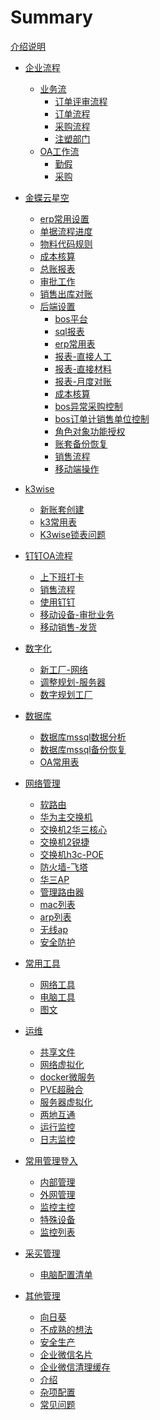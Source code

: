 <!--



```
cd /d D:\jack\云文档\
mdbook serve -n 0.0.0.0 -p 3000
```

mdbook build ./          #//发布一本书



npx wrangler pages publish book



--->

# Summary
[介绍说明](./readme.md)

- [企业流程]()
   - [业务流]( )
      - [订单评审流程](./erp/订单评审流程.md)
      - [订单流程](./erp/订单流程.md)	
      - [采购流程](./erp/采购流程.md)	
      - [注塑部门](./erp/factory/注塑部门.md)	
   - [OA工作流]( )
      - [勤假](./oa流程/勤假流程.md)	
      - [采购](./oa流程/采购流程.md)	

- [金蝶云星空]()
   - [erp常用设置](./金蝶云使用/常用管理设置.md)
   - [单据流程进度](./金蝶云使用/审批流程查询.md)
   - [物料代码规则](./金蝶云使用/物料代码规则.md)
   - [成本核算](./金蝶云使用/成本核算-蓝图.md)
   - [总账报表](./金蝶云使用/总账报表.md)
   - [审批工作](./金蝶云使用/审批业务.md) 
   - [销售出库对账](./金蝶云操作/销售出库对账.md)
   - [后端设置]()
     - [bos平台](./金蝶云操作/bos平台.md)
     - [sql报表](./金蝶云操作/sql报表.md)
     - [erp常用表](./金蝶云操作/kd常用表结构.md)
     - [报表-直接人工](./erp/直接人工.md)
     - [报表-直接材料](./erp/直接材料.md)
     - [报表-月度对账](./erp/月度对账.md)
     - [成本核算](./erp/成本核算月报表.md)
     - [bos异常采购控制](./金蝶云操作/bos异常采购控制.md)
     - [bos订单计销售单位控制](./金蝶云操作/bos订单计销售单位控制.md)
     - [角色对象功能授权](./金蝶云操作/角色对象数据访问颗粒控制.md)
     - [账套备份恢复](./金蝶云操作/备份恢复注册数据中心.md)
     - [销售流程](./金蝶云操作/销售工作流程.md)
     - [移动端操作](./金蝶云操作/移动端操作.md)
- [k3wise]()
   - [新账套创建](./k3wise/k3wise账套配置.md)
   - [k3常用表](./k3wise/k3wise表.md)
   - [K3wise锁表问题](./服务器/k3问题正在调用中间层层处理.md)

- [钉钉OA流程]()
   - [上下班打卡](./钉钉/上下班打卡.md)
   - [销售流程](./oa流程/销售流程.md)
   - [使用钉钉](./钉钉/使用钉钉.md)
   - [移动设备-审批业务](./钉钉/移动设备-审批业务.md)
   - [移动销售-发货](./钉钉/移动销售-发货.md)
- [数字化]()
   - [新工厂-网络](./新工厂/调整规划-网络.md)
   - [调整规划-服务器](./新工厂/调整规划-服务器.md)
   - [数字规划工厂](./新工厂/树枝工厂.md)
- [数据库]()
   - [数据库mssql数据分析](./服务器/ms数据库数据维护.md)
   - [数据库mssql备份恢复](./服务器/ms数据库维护.md)
   - [OA常用表](./服务器/补充数据.md)

- [网络管理]()
    - [软路由](网络/软路由.md)
    - [华为主交换机](./网络/管理主交换机.md)
    - [交换机2华三核心](./网络/交换机2华三核心.md)
    - [交换机2锐捷](./网络/交换机2锐捷.md)
    - [交换机h3c-POE](./网络/交换机2华三poe.md)
    - [防火墙-飞塔](./网络/防火墙-飞塔.md)
    - [华三AP](./网络/华三AP.md)
    - [管理路由器](./网络/管理路由器.md)
    - [mac列表](./网络/mac列表.md)
  - [arp列表](./网络/arp列表.md)
  - [无线ap](./无线ap.md)
  - [安全防护](./网络/安全防护.md)
- [常用工具]()
    - [网络工具](./网络工具.md)
    - [电脑工具](./电脑工具.md)
    - [图文](./其他管理/uml图支持.md)
- [运维]()
   - [共享文件](./服务器/共享文件.md)
   - [网络虚拟化](./服务器/网络虚拟化.md)
   - [docker微服务](./服务器/微服务.md)
   - [PVE超融合](./服务器/pve.md)
   - [服务器虚拟化](./服务器/虚拟化设备.md)
   - [两地互通](./服务器/外部访问内部.md)
   - [运行监控](./服务器/zabbix监控.md)
   - [日志监控](./服务器/syslog监控.md)
- [常用管理登入]()
  - [内部管理](./管理内部.md)
   - [外网管理](./管理外网.md)
   - [监控主控](./网络/监控主控.md)
   - [特殊设备](./特殊设备.md)
   - [监控列表](./网络/监控设备列表.md)
- [采买管理](./其他管理/采买管理.md)
   - [电脑配置清单](./其他管理/电脑配置.md)
- [其他管理]()
   - [向日葵](./其他管理/向日葵.md)
   - [不成熟的想法](./其他管理/不成熟的想法.md)
   - [安全生产](./其他管理/安全生产app.md)
   - [企业微信名片](./其他管理/企业微信名片.md)
   - [企业微信清理缓存](./其他管理/企业微信清理缓存.md)   
   - [介绍](./showme/readme.md)
   - [杂项配置](./k.md)
   - [常见问题](./金蝶云操作/常见问题.md)




